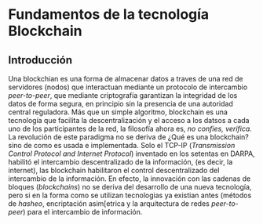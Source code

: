 # Fundamentos de la tecnología Blockchain


## Introducción

Una blockchian es una forma de almacenar datos a traves de una red de servidores (nodos) que interactuan mediante un protocolo de intercambio _peer-to-peer_, que mediante criptografía garantizan la integridad de los datos de forma segura, en principio sin la presencia de una autoridad central reguladora. Más que un simple algoritmo, blockchain es una tecnología que facilita la descentralización y el acceso a los datsos a cada uno de los participantes de la red, la filosofía ahora es, _no confies, verifica_. La revolución de este paradigma no se deriva de ¿Qué es una blockchain? sino de como es usada e implementada. Solo el TCP-IP (_Transmission Control Protocol and Internet Protocol_) inventado en los setentas en DARPA, habilitó el intercambio descentralizado de la información, (es decir, la internet), las blockchain habilitaron el control descentralizado del intercambio de la información. En efecto, la innovación con las cadenas de bloques (_blockchains_) no se deriva del desarrollo de una nueva tecnología, pero si en la forma como se  utilizan tecnologias ya existian antes (métodos de _hasheo_, encriptación asim[etrica y la arquitectura de redes _peer-to-peer_) para el intercambio de información.

